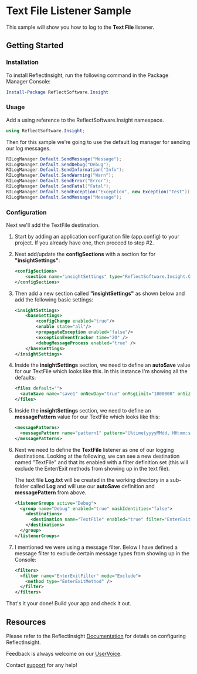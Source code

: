 ﻿# Text File Listener Sample

This sample will show you how to log to the **Text File** listener.

## Getting Started

### Installation

To install ReflectInsight, run the following command in the Package Manager Console:

```powershell
Install-Package ReflectSoftware.Insight
```

### Usage 

Add a using reference to the ReflectSoftware.Insight namespace.

```csharp
using ReflectSoftware.Insight;
```

Then for this sample we're going to use the default log manager for sending our log messages.

```csharp
RILogManager.Default.SendMessage("Message");
RILogManager.Default.SendDebug("Debug");
RILogManager.Default.SendInformation("Info");
RILogManager.Default.SendWarning("Warn");
RILogManager.Default.SendError("Error");
RILogManager.Default.SendFatal("Fatal");
RILogManager.Default.SendException("Exception", new Exception("Test"));
RILogManager.Default.SendMessage("Message");
```

### Configuration

Next we'll add the TextFile destination.

1. Start by adding an application configuration file (app.config) to your project. If you already have one, then proceed to step #2.

2. Next add/update the **configSections** with a section for for **"insightSettings"**:

    ```xml
    <configSections>
        <section name="insightSettings" type="ReflectSoftware.Insight.ConfigurationHandler,ReflectSoftware.Insight"/>
    </configSections>
    ```

3. Then add a new section called **"insightSettings"** as shown below and add the following basic settings:

    ```xml
    <insightSettings>
        <baseSettings>
            <configChange enabled="true"/>
            <enable state="all"/>
            <propagateException enabled="false"/>
            <exceptionEventTracker time="20" />
            <debugMessageProcess enabled="true" />
        </baseSettings>
    </insightSettings>  
    ```

4. Inside the **insightSettings** section, we need to define an **autoSave** value for our TextFile which looks like this. In this instance I'm showing all the defaults:
    
    ```xml
    <files default="">
      <autoSave name="save1" onNewDay="true" onMsgLimit="1000000" onSize="0" recycleFilesEvery="30" />
    </files>
    ```

5. Inside the **insightSettings** section, we need to define an **messagePattern** value for our TextFile which looks like this:
    
    ```xml
    <messagePatterns>
      <messagePattern name="pattern1" pattern="[%time{yyyyMMdd, HH:mm:ss.fff}%] - %message%,&amp;#xA;%threadid%&amp;#xA;[%messagetype%]" />
    </messagePatterns>
    ```

6. Next we need to define the **TextFile** listener as one of our logging destinations. Looking at the following, we can see
a new destination named "TextFile" and that its enabled with a filter definition set (this will exclude the Enter/Exit methods from showing up in the text file). 

    The text file **Log.txt** will be created in the working directory in a sub-folder called **Log** and will use our **autoSave** definition and **messagePattern** from above.

    ```xml
    <listenerGroups active="Debug">
      <group name="Debug" enabled="true" maskIdentities="false">
        <destinations>
          <destination name="TextFile" enabled="true" filter="EnterExitFilter" details="TextFile[path=$(workingdir)\Log\Log.txt; messageDetails=Message|Details; messagePattern=pattern1; autoSave=save1]" />
        </destinations>
      </group>
    </listenerGroups>
    ```

7. I mentioned we were using a message filter. Below I have defined a message filter to exclude certain message types from showing up in the Console:

    ```xml 
    <filters>
      <filter name="EnterExitFilter" mode="Exclude">
        <method type="EnterExitMethod" />
      </filter>
    </filters>
    ```

That's it your done! Build your app and check it out.

## Resources

Please refer to the ReflectInsight [Documentation](https://reflectsoftware.atlassian.net/wiki/display/RI5/ReflectInsight+5+documentation) for details on configuring ReflectInsight.
       
Feedback is always welcome on our [UserVoice](http://reflectsoftware.uservoice.com/forums/158277-reflectinsight-feedback).

Contact [support](support@reflectsoftware.com) for any help!